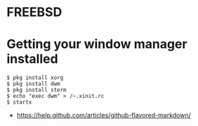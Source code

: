 # FREEBSD


# Getting your window manager installed

```
$ pkg install xorg
$ pkg install dwm
$ pkg install sterm
$ echo "exec dwm" > /~.xinit.rc
$ startx
```


* https://help.github.com/articles/github-flavored-markdown/
